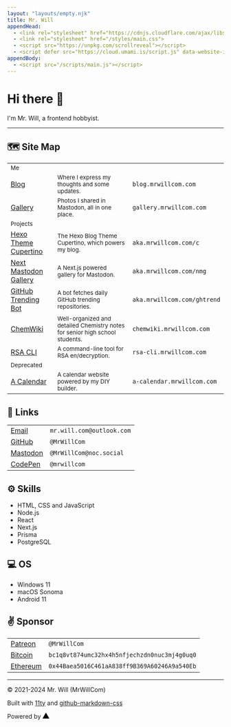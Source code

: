 ```yaml
---
layout: "layouts/empty.njk"
title: Mr. Will
appendHead:
  - <link rel="stylesheet" href="https://cdnjs.cloudflare.com/ajax/libs/github-markdown-css/5.6.1/github-markdown.min.css">
  - <link rel="stylesheet" href="/styles/main.css">
  - <script src="https://unpkg.com/scrollreveal"></script>
  - <script defer src="https://cloud.umami.is/script.js" data-website-id="dab6d615-57ca-49c5-be77-407cc43426cb" data-domains="mrwillcom.com"></script>
appendBody:
  - <script src="/scripts/main.js"></script>
---
```


# Hi there 👋

I'm <span class="highlight">Mr. Will</span>, a frontend hobbyist.

---

## 🗺️ Site Map

|                                                          |                                                                                             |                             |
| -------------------------------------------------------- | ------------------------------------------------------------------------------------------- | --------------------------- |
| <small class="highlight">Me</small>                      |                                                                                             |                             |
| [Blog](https://blog.mrwillcom.com/)                      | <small>Where I express my thoughts and some updates.</small>                                | `blog.mrwillcom.com`        |
| [Gallery](https://gallery.mrwillcom.com/)                | <small>Photos I shared in Mastodon, all in one place.</small>                               | `gallery.mrwillcom.com`     |
| <small class="highlight">Projects</small>                |                                                                                             |                             |
| [Hexo Theme Cupertino](https://aka.mrwillcom.com/c)      | <small>The Hexo Blog Theme Cupertino, which powers my blog.</small>                         | `aka.mrwillcom.com/c`       |
| [Next Mastodon Gallery](https://aka.mrwillcom.com/nmg)   | <small>A Next.js powered gallery for Mastodon.</small>                                      | `aka.mrwillcom.com/nmg`     |
| [GitHub Trending Bot](https://aka.mrwillcom.com/ghtrend) | <small>A bot fetches daily GitHub trending repositories.</small>                            | `aka.mrwillcom.com/ghtrend` |
| [ChemWiki](https://chemwiki.mrwillcom.com/)              | <small>Well-organized and detailed Chemistry notes for senior high school students.</small> | `chemwiki.mrwillcom.com`    |
| [RSA CLI](https://rsa-cli.mrwillcom.com/)                | <small>A command-line tool for RSA en/decryption.</small>                                   | `rsa-cli.mrwillcom.com`     |
| <small class="highlight">Deprecated</small>              |                                                                                             |                             |
| [A Calendar](http://a-calendar.mrwillcom.com/)           | <small>A calendar website powered by my DIY builder.</small>                                | `a-calendar.mrwillcom.com`  |

## 🔗 Links

|                                                               |                           |
| ------------------------------------------------------------- | ------------------------- |
| [Email](mailto:mr.will.com@outlook.com)                       | `mr.will.com@outlook.com` |
| [GitHub](https://github.com/MrWillCom)                        | `@MrWillCom`              |
| <a rel="me" href="https://noc.social/@MrWillCom">Mastodon</a> | `@MrWillCom@noc.social`   |
| [CodePen](https://codepen.io/mrwillcom)                       | `@mrwillcom`              |

## ⚙️ Skills

- HTML, CSS and JavaScript
- Node.js
- React
- Next.js
- Prisma
- PostgreSQL

## 💻 OS

- Windows 11
- macOS Sonoma
- Android 11

## ✌️ Sponsor

|                                                                                               |                                              |
| --------------------------------------------------------------------------------------------- | -------------------------------------------- |
| [Patreon](https://www.patreon.com/MrWillCom)                                                  | `@MrWillCom`                                 |
| [Bitcoin](https://www.blockchain.com/btc/address/bc1q8vt874umc32hx4h5nfjechzdn0nuc3mj4g0uq0)  | `bc1q8vt874umc32hx4h5nfjechzdn0nuc3mj4g0uq0` |
| [Ethereum](https://www.blockchain.com/eth/address/0x44Baea5016C461aA838ff9B369A60246A9a540Eb) | `0x44Baea5016C461aA838ff9B369A60246A9a540Eb` |

---

<footer>

© 2021-2024 Mr. Will (MrWillCom)

Built with <a href="https://www.11ty.dev/">11ty</a> and <a href="https://github.com/sindresorhus/github-markdown-css">github-markdown-css</a>

Powered by <a target="_blank" href="https://vercel.com/"><svg height="14" viewBox="0 0 75 65" fill="var(--color-fg-default)"><path d="M37.59.25l36.95 64H.64l36.95-64z"></path></svg></a>

</footer>
